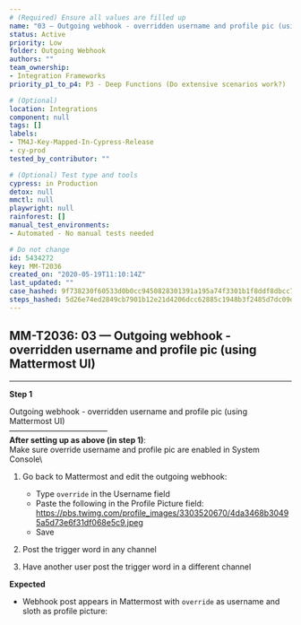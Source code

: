 ```yaml
---
# (Required) Ensure all values are filled up
name: "03 — Outgoing webhook - overridden username and profile pic (using Mattermost UI)"
status: Active
priority: Low
folder: Outgoing Webhook
authors: ""
team_ownership: 
- Integration Frameworks
priority_p1_to_p4: P3 - Deep Functions (Do extensive scenarios work?)

# (Optional)
location: Integrations
component: null
tags: []
labels: 
- TM4J-Key-Mapped-In-Cypress-Release
- cy-prod
tested_by_contributor: ""

# (Optional) Test type and tools
cypress: in Production
detox: null
mmctl: null
playwright: null
rainforest: []
manual_test_environments: 
- Automated - No manual tests needed

# Do not change
id: 5434272
key: MM-T2036
created_on: "2020-05-19T11:10:14Z"
last_updated: ""
case_hashed: 9f738230f60533d0b0cc9450828301391a195a74f3301b1f8ddf8dbcc7588c770a8e31b7f000958e6796d8265ad1aac2
steps_hashed: 5d26e74ed2849cb7901b12e21d4206dcc62885c1948b3f2485d7dc09de4519a8cee9e420faf489f89501988276a5899f
---
```


<!-- (Auto-generated) Based on frontmatter's "key" and "name" -->

## MM-T2036: 03 — Outgoing webhook - overridden username and profile pic (using Mattermost UI)

---

**Step 1**

Outgoing webhook - overridden username and profile pic (using Mattermost UI)\
–––––––––––––––––––––––––\
**After setting up as above (in step 1)**:\
Make sure override username and profile pic are enabled in System Console\\

1. Go back to Mattermost and edit the outgoing webhook:

   - Type `override` in the Username field
   - Paste the following in the Profile Picture field:
     \
     <https://pbs.twimg.com/profile_images/3303520670/4da3468b30495a5d73e6f31df068e5c9.jpeg>
   - Save

2. Post the trigger word in any channel

3. Have another user post the trigger word in a different channel

**Expected**

- Webhook post appears in Mattermost with `override` as username and sloth as profile picture:
